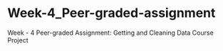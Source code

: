 # Week-4_Peer-graded-assignment
Week - 4 Peer-graded Assignment: Getting and Cleaning Data Course Project
